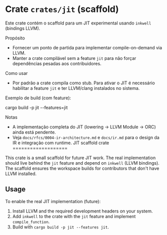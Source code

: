 # Crate `crates/jit` (scaffold)

Este crate contém o scaffold para um JIT experimental usando `inkwell` (bindings LLVM).

Propósito
- Fornecer um ponto de partida para implementar compile-on-demand via LLVM.
- Manter a crate compilável sem a feature `jit` para não forçar dependências pesadas aos contribuidores.

Como usar
- Por padrão a crate compila como stub. Para ativar o JIT é necessário habilitar a feature `jit` e ter LLVM/clang instalados no sistema.

Exemplo de build (com feature):

cargo build -p jit --features=jit

Notas
- A implementação completa do JIT (lowering -> LLVM Module -> ORC) ainda está pendente.
- Veja `docs/rfcs/0004-ir-architecture.md` e `docs/ir.md` para o design da IR e integração com runtime.
JIT scaffold crate
===================

This crate is a small scaffold for future JIT work. The real implementation should live
behind the `jit` feature and depend on `inkwell` (LLVM bindings). The scaffold ensures
the workspace builds for contributors that don't have LLVM installed.

Usage
-----

To enable the real JIT implementation (future):

1. Install LLVM and the required development headers on your system.
2. Add `inkwell` to the crate with the `jit` feature and implement `compile_function`.
3. Build with `cargo build -p jit --features jit`.
